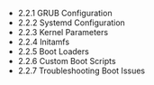 

- 2.2.1 GRUB Configuration
- 2.2.2 Systemd Configuration
- 2.2.3 Kernel Parameters
- 2.2.4 Initamfs
- 2.2.5 Boot Loaders
- 2.2.6 Custom Boot Scripts
- 2.2.7 Troubleshooting Boot Issues